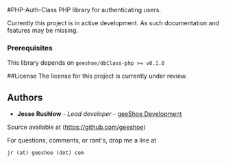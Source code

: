 #PHP-Auth-Class
PHP library for authenticating users.

Currently this project is in active development. As such documentation and features may be missing.

### Prerequisites

This library depends on ```geeshoe/dbClass-php >= v0.1.0```

##License
The license for this project is currently under review.

## Authors

* **Jesse Rushlow** - *Lead developer* - [geeShoe Development](http://geeshoe.com)

Source available at (https://github.com/geeshoe)

For questions, comments, or rant's, drop me a line at 
```
jr (at) geeshoe (dot) com
```